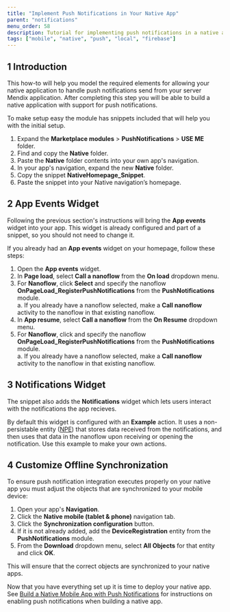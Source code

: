 ```yaml
---
title: "Implement Push Notifications in Your Native App"
parent: "notifications"
menu_order: 58
description: Tutorial for implementing push notifications in a native app.
tags: ["mobile", "native", "push", "local", "firebase"]
---
```


## 1 Introduction

This how-to will help you model the required elements for allowing your native application to handle push notifications send from your server Mendix application. After completing this step you will be able to build a native application with support for push notifications.

To make setup easy the module has snippets included that will help you with the initial setup.

1. Expand the **Marketplace modules** > **PushNotifications** > **USE ME** folder.
1. Find and copy the **Native** folder.
1. Paste the **Native** folder contents into your own app's navigation.
1. In your app's navigation, expand the new **Native** folder.
1. Copy the snippet **NativeHomepage_Snippet**.
1. Paste the snippet into your Native navigation’s homepage.

## 2 App Events Widget

Following the previous section's instructions will bring the **App events** widget into your app. This widget is already configured and part of a snippet, so you should not need to change it. 

If you already had an **App events** widget on your homepage, follow these steps:

1. Open the **App events** widget.
1.  In  **Page load**, select **Call a nanoflow** from the **On load**  dropdown menu. 
2.  For **Nanoflow**, click **Select** and specify the nanoflow **OnPageLoad_RegisterPushNotifications** from the **PushNotifications** module.<br /> 
	a. If you already have a nanoflow selected, make a **Call nanoflow** activity to the nanoflow in that existing nanoflow.<br />
1. In **App resume**, select **Call a nanoflow** from the **On Resume** dropdown menu. 
1. For **Nanoflow**, click and specify the nanoflow **OnPageLoad_RegisterPushNotifications** from the **PushNotifications** module. <br />
    a. If you already have a nanoflow selected, make a **Call nanoflow** activity to the  nanoflow in that existing nanoflow. <br /> 

## 3 Notifications Widget

The snippet also adds the **Notifications** widget which lets users interact with the notifications the app recieves.

By default this widget is configured with an **Example** action. It uses a non-persistable entity ([NPE](/refguide/persistability#non-persistable)) that stores data received from the notifications, and then uses that data in the nanoflow upon receiving or opening the notification. Use this example to make your own actions. 

## 4 Customize Offline Synchronization

To ensure push notification integration executes properly on your native app you must adjust the objects that are synchronized to your mobile device:

1. Open your app's **Navigation**.
1. Click the **Native mobile (tablet & phone)** navigation tab.
1. Click the **Synchronization configuration** button.
1. If it is not already added, add the **DeviceRegistration** entity from the **PushNotifications** module.
1. From the **Download** dropdown menu, select **All Objects** for that entity and click **OK**.

This will ensure that the correct objects are synchronized to your native apps.

Now that you have everything set up it is time to deploy your native app. See [Build a Native Mobile App with Push Notifications](notif-build-native) for instructions on enabling push notifications when building a native app. 